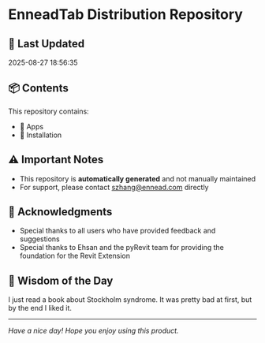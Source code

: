 # EnneadTab Distribution Repository

## 📅 Last Updated
2025-08-27 18:56:35



## 📦 Contents
This repository contains:
- 📂 Apps
- 📂 Installation

## ⚠️ Important Notes
- This repository is **automatically generated** and not manually maintained
- For support, please contact szhang@ennead.com directly

## 🙏 Acknowledgments
- Special thanks to all users who have provided feedback and suggestions
- Special thanks to Ehsan and the pyRevit team for providing the foundation for the Revit Extension

## 💭 Wisdom of the Day
I just read a book about Stockholm syndrome. It was pretty bad at first, but by the end I liked it.

---
*Have a nice day! Hope you enjoy using this product.*
